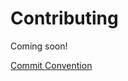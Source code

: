# Contributing

Coming soon!

[Commit Convention](https://github.com/conductr/conductr/blob/main/.github/COMMIT_CONVENTION.md)
